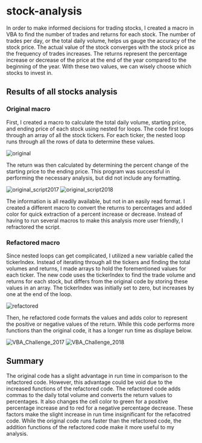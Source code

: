# stock-analysis

In order to make informed decisions for trading stocks, I created a macro in VBA to find the number of trades and returns for each stock. The number of trades per day, or the total daily volume, helps us gauge the accuracy of the stock price. The actual value of the stock converges with the stock price as the frequency of trades increases. The returns represent the percentage increase or decrease of the price at the end of the year compared to the beginning of the year. With these two values, we can wisely choose which stocks to invest in.

## Results of all stocks analysis
### Original macro
First, I created a macro to calculate the total daily volume, starting price, and ending price of each stock using nested for loops. The code first loops through an array of all the stock tickers. For each ticker, the nested loop runs through all the rows of data to determine these values.

![original](https://user-images.githubusercontent.com/83552696/117517055-a9254000-af4f-11eb-8e45-a380d32a1372.png)

The return was then calculated by determining the percent change of the starting price to the ending price. This program was successful in performing the necessary analysis, but did not include any formatting. 

![original_script2017](https://user-images.githubusercontent.com/83552696/117517502-0d94cf00-af51-11eb-94ab-19989c7cdb68.PNG)
![original_script2018](https://user-images.githubusercontent.com/83552696/117517507-0ec5fc00-af51-11eb-8648-496a8fa67e84.PNG)

The information is all readily available, but not in an easily read format. I created a different macro to convert the returns to percentages and added color for quick extraction of a percent increase or decrease. Instead of having to run several macros to make this analysis more user friendly, I refractored the script.

### Refactored macro
Since nested loops can get complicated, I utilized a new variable called the tickerIndex. Instead of iterating through all the tickers and finding the total volumes and returns, I made arrays to hold the forementioned values for each ticker. The new code uses the tickerIndex to find the trade volume and returns for each stock, but differs from the original code by storing these values in an array. The tickerIndex was initially set to zero, but increases by one at the end of the loop.

![refactored](https://user-images.githubusercontent.com/83552696/117555300-e1418700-b012-11eb-900a-a8fb9cc7731d.png)

Then, he refactored code formats the values and adds color to represent the positive or negative values of the return. While this code performs more functions than the original code, it has a longer run time as displaye below.

![VBA_Challenge_2017](https://user-images.githubusercontent.com/83552696/117525311-72165500-af76-11eb-96b8-5bbb5020aae2.PNG)
![VBA_Challenge_2018](https://user-images.githubusercontent.com/83552696/117525314-7478af00-af76-11eb-9136-c829473d3100.PNG)

## Summary
The original code has a slight advantage in run time in comparison to the refactored code. However, this advantage could be void due to the increased functions of the refactored code. The refactored code adds commas to the daily total volume and converts the return values to percentages. It also changes the cell color to green for a positive percentage increase and to red for a negative percentage decrease. These factors make the slight increase in run time insignificant for the refacotred code. While the original code runs faster than the refactored code, the addition functions of the refactored code make it more useful to my analysis.

